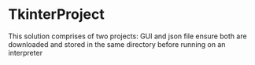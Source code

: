 # TkinterProject

This solution comprises of two projects: GUI and json file
ensure both are downloaded and stored in the same directory before running on an interpreter
